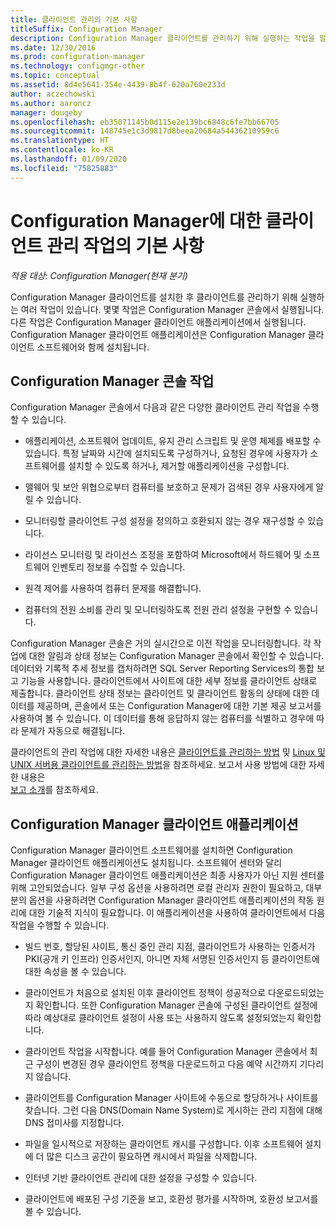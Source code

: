 ```yaml
---
title: 클라이언트 관리의 기본 사항
titleSuffix: Configuration Manager
description: Configuration Manager 클라이언트를 관리하기 위해 실행하는 작업을 알아봅니다.
ms.date: 12/30/2016
ms.prod: configuration-manager
ms.technology: configmgr-other
ms.topic: conceptual
ms.assetid: 8d4e5641-354e-4439-8b4f-620a760e233d
author: aczechowski
ms.author: aaroncz
manager: dougeby
ms.openlocfilehash: eb35071145b0d115e2e139bc6848c6fe7bb66705
ms.sourcegitcommit: 148745e1c3d9817d8beea20684a54436210959c6
ms.translationtype: HT
ms.contentlocale: ko-KR
ms.lasthandoff: 01/09/2020
ms.locfileid: "75825883"
---
```

# <a name="fundamentals-of-client-management-tasks-for-configuration-manager"></a>Configuration Manager에 대한 클라이언트 관리 작업의 기본 사항

*적용 대상: Configuration Manager(현재 분기)*

Configuration Manager 클라이언트를 설치한 후 클라이언트를 관리하기 위해 실행하는 여러 작업이 있습니다.  몇몇 작업은 Configuration Manager 콘솔에서 실행됩니다. 다른 작업은 Configuration Manager 클라이언트 애플리케이션에서 실행됩니다. Configuration Manager 클라이언트 애플리케이션은 Configuration Manager 클라이언트 소프트웨어와 함께 설치됩니다.

## <a name="configuration-manager-console-tasks"></a>Configuration Manager 콘솔 작업
 Configuration Manager 콘솔에서 다음과 같은 다양한 클라이언트 관리 작업을 수행할 수 있습니다.  

-   애플리케이션, 소프트웨어 업데이트, 유지 관리 스크립트 및 운영 체제를 배포할 수 있습니다. 특정 날짜와 시간에 설치되도록 구성하거나, 요청된 경우에 사용자가 소프트웨어를 설치할 수 있도록 하거나, 제거할 애플리케이션을 구성합니다.  

-   맬웨어 및 보안 위협으로부터 컴퓨터를 보호하고 문제가 검색된 경우 사용자에게 알릴 수 있습니다.  

-   모니터링할 클라이언트 구성 설정을 정의하고 호환되지 않는 경우 재구성할 수 있습니다.  

-   라이선스 모니터링 및 라이선스 조정을 포함하여 Microsoft에서 하드웨어 및 소프트웨어 인벤토리 정보를 수집할 수 있습니다.  

-   원격 제어를 사용하여 컴퓨터 문제를 해결합니다.  

-   컴퓨터의 전원 소비를 관리 및 모니터링하도록 전원 관리 설정을 구현할 수 있습니다.  

Configuration Manager 콘솔은 거의 실시간으로 이전 작업을 모니터링합니다. 각 작업에 대한 알림과 상태 정보는 Configuration Manager 콘솔에서 확인할 수 있습니다. 데이터와 기록적 추세 정보를 캡처하려면 SQL Server Reporting Services의 통합 보고 기능을 사용합니다. 클라이언트에서 사이트에 대한 세부 정보를 클라이언트 상태로 제출합니다.  클라이언트 상태 정보는 클라이언트 및 클라이언트 활동의 상태에 대한 데이터를 제공하며, 콘솔에서 또는 Configuration Manager에 대한 기본 제공 보고서를 사용하여 볼 수 있습니다. 이 데이터를 통해 응답하지 않는 컴퓨터를 식별하고 경우에 따라 문제가 자동으로 해결됩니다.  

 클라이언트의 관리 작업에 대한 자세한 내용은 [클라이언트를 관리하는 방법](../../core/clients/manage/manage-clients.md) 및 [Linux 및 UNIX 서버용 클라이언트를 관리하는 방법](../../core/clients/manage/manage-clients-for-linux-and-unix-servers.md)을 참조하세요. 보고서 사용 방법에 대한 자세한 내용은   
            [보고 소개](../../core/servers/manage/introduction-to-reporting.md)를 참조하세요.  

## <a name="configuration-manager-client-application"></a>Configuration Manager 클라이언트 애플리케이션  
 Configuration Manager 클라이언트 소프트웨어를 설치하면 Configuration Manager 클라이언트 애플리케이션도 설치됩니다. 소프트웨어 센터와 달리 Configuration Manager 클라이언트 애플리케이션은 최종 사용자가 아닌 지원 센터를 위해 고안되었습니다. 일부 구성 옵션을 사용하려면 로컬 관리자 권한이 필요하고, 대부분의 옵션을 사용하려면 Configuration Manager 클라이언트 애플리케이션의 작동 원리에 대한 기술적 지식이 필요합니다. 이 애플리케이션을 사용하여 클라이언트에서 다음 작업을 수행할 수 있습니다.  

-   빌드 번호, 할당된 사이트, 통신 중인 관리 지점, 클라이언트가 사용하는 인증서가 PKI(공개 키 인프라) 인증서인지, 아니면 자체 서명된 인증서인지 등 클라이언트에 대한 속성을 볼 수 있습니다.  

-   클라이언트가 처음으로 설치된 이후 클라이언트 정책이 성공적으로 다운로드되었는지 확인합니다. 또한 Configuration Manager 콘솔에 구성된 클라이언트 설정에 따라 예상대로 클라이언트 설정이 사용 또는 사용하지 않도록 설정되었는지 확인합니다.  

-   클라이언트 작업을 시작합니다. 예를 들어 Configuration Manager 콘솔에서 최근 구성이 변경된 경우 클라이언트 정책을 다운로드하고 다음 예약 시간까지 기다리지 않습니다.  

-   클라이언트를 Configuration Manager 사이트에 수동으로 할당하거나 사이트를 찾습니다. 그런 다음 DNS(Domain Name System)로 게시하는 관리 지점에 대해 DNS 접미사를 지정합니다.  

-   파일을 일시적으로 저장하는 클라이언트 캐시를 구성합니다. 이후 소프트웨어 설치에 더 많은 디스크 공간이 필요하면 캐시에서 파일을 삭제합니다.  

-   인터넷 기반 클라이언트 관리에 대한 설정을 구성할 수 있습니다.  

-   클라이언트에 배포된 구성 기준을 보고, 호환성 평가를 시작하며, 호환성 보고서를 볼 수 있습니다.  
